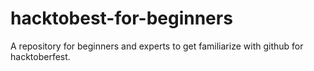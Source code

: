 # hacktobest-for-beginners

A repository for beginners and experts to get familiarize with github for hacktoberfest.
